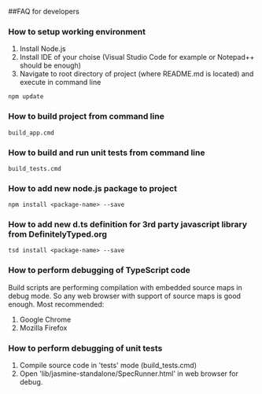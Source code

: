 ##FAQ for developers

### How to setup working environment
1. Install Node.js
2. Install IDE of your choise (Visual Studio Code for example or Notepad++ should be enough)
3. Navigate to root directory of project (where README.md is located) and execute in command line
```
npm update
```

### How to build project from command line
```
build_app.cmd
```

### How to build and run unit tests from command line
```
build_tests.cmd
```

### How to add new node.js package to project
```
npm install <package-name> --save
```

### How to add new d.ts definition for 3rd party javascript library from DefinitelyTyped.org
```
tsd install <package-name> --save
```

### How to perform debugging of TypeScript code
Build scripts are performing compilation with embedded source maps in debug mode. So any web browser with support of source maps is good enough.
Most recommended:
1. Google Chrome
2. Mozilla Firefox

### How to perform debugging of unit tests
1. Compile source code in 'tests' mode (build_tests.cmd)
2. Open 'lib/jasmine-standalone/SpecRunner.html' in web browser for debug.